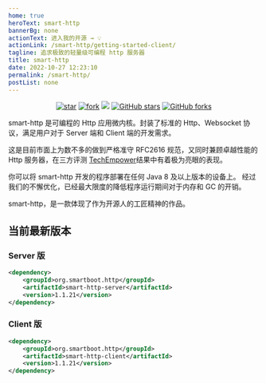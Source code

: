 ```yaml
---
home: true
heroText: smart-http
bannerBg: none
actionText: 进入我的开源 → 💡
actionLink: /smart-http/getting-started-client/
tagline: 追求极致的轻量级可编程 http 服务器
title: smart-http
date: 2022-10-27 12:23:10
permalink: /smart-http/
postList: none
---
```

<p align="center">
  <a href='https://gitee.com/smartboot/smart-http' target="_blank"><img src='https://gitee.com/smartboot/smart-http/badge/star.svg?theme=gvp' alt='star' class="no-zoom"/></a>
  <a href='https://gitee.com/smartboot/smart-http' target="_blank"><img src='https://gitee.com/smartboot/smart-http/badge/fork.svg?theme=gvp' alt='fork' class="no-zoom"/></a>
  <a href="https://www.murphysec.com/dr/q85pmjEnPUFZx28ozS" alt="OSCS Status"><img src="https://www.oscs1024.com/platform/badge/smartboot/smart-http.svg?size=small" class="no-zoom"/></a>
  <a href="https://github.com/smartboot/smart-http" target="_blank"><img src='https://img.shields.io/github/stars/smartboot/smart-http' alt='GitHub stars' class="no-zoom"></a>
  <a href="https://github.com/smartboot/smart-http" target="_blank"><img src='https://img.shields.io/github/forks/smartboot/smart-http' alt='GitHub forks' class="no-zoom"></a>
</p>
smart-http 是可编程的 Http 应用微内核。封装了标准的 Http、Websocket 协议，满足用户对于 Server 端和 Client 端的开发需求。

这是目前市面上为数不多的做到严格准守 RFC2616 规范，又同时兼顾卓越性能的 Http 服务器，在三方评测 [TechEmpower](https://www.techempower.com/benchmarks/#section=data-r20&hw=ph&test=plaintext&l=zik0vz-sf)结果中有着极为亮眼的表现。

你可以将 smart-http 开发的程序部署在任何 Java 8 及以上版本的设备上。
经过我们的不懈优化，已经最大限度的降低程序运行期间对于内存和 GC 的开销。

smart-http，是一款体现了作为开源人的工匠精神的作品。
## 当前最新版本
### Server 版
```xml
<dependency>
    <groupId>org.smartboot.http</groupId>
    <artifactId>smart-http-server</artifactId>
    <version>1.1.21</version>
</dependency>
```
### Client 版
```xml
<dependency>
    <groupId>org.smartboot.http</groupId>
    <artifactId>smart-http-client</artifactId>
    <version>1.1.21</version>
</dependency>
```
